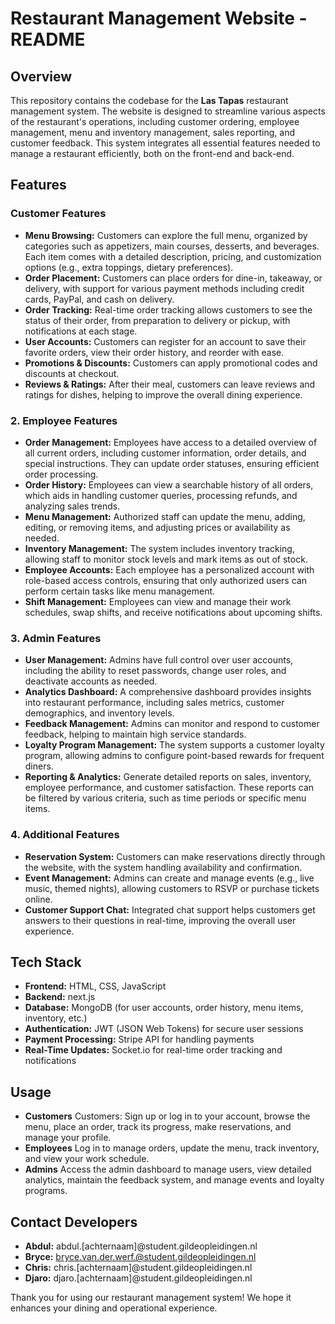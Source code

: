 # Restaurant Management Website - README

## Overview

This repository contains the codebase for the **Las Tapas** restaurant management system. The website is designed to streamline various aspects of the restaurant's operations, including customer ordering, employee management, menu and inventory management, sales reporting, and customer feedback. This system integrates all essential features needed to manage a restaurant efficiently, both on the front-end and back-end.

## Features

### Customer Features
- **Menu Browsing:** Customers can explore the full menu, organized by categories such as appetizers, main courses, desserts, and beverages. Each item comes with a detailed description, pricing, and customization options (e.g., extra toppings, dietary preferences).
- **Order Placement:** Customers can place orders for dine-in, takeaway, or delivery, with support for various payment methods including credit cards, PayPal, and cash on delivery.
- **Order Tracking:** Real-time order tracking allows customers to see the status of their order, from preparation to delivery or pickup, with notifications at each stage.
- **User Accounts:** Customers can register for an account to save their favorite orders, view their order history, and reorder with ease.
- **Promotions & Discounts:** Customers can apply promotional codes and discounts at checkout.
- **Reviews & Ratings:** After their meal, customers can leave reviews and ratings for dishes, helping to improve the overall dining experience.

### 2. Employee Features
- **Order Management:** Employees have access to a detailed overview of all current orders, including customer information, order details, and special instructions. They can update order statuses, ensuring efficient order processing.
- **Order History:** Employees can view a searchable history of all orders, which aids in handling customer queries, processing refunds, and analyzing sales trends.
- **Menu Management:** Authorized staff can update the menu, adding, editing, or removing items, and adjusting prices or availability as needed.
- **Inventory Management:** The system includes inventory tracking, allowing staff to monitor stock levels and mark items as out of stock.
- **Employee Accounts:** Each employee has a personalized account with role-based access controls, ensuring that only authorized users can perform certain tasks like menu management.
- **Shift Management:** Employees can view and manage their work schedules, swap shifts, and receive notifications about upcoming shifts.

### 3. Admin Features
- **User Management:** Admins have full control over user accounts, including the ability to reset passwords, change user roles, and deactivate accounts as needed.
- **Analytics Dashboard:** A comprehensive dashboard provides insights into restaurant performance, including sales metrics, customer demographics, and inventory levels.
- **Feedback Management:** Admins can monitor and respond to customer feedback, helping to maintain high service standards.
- **Loyalty Program Management:** The system supports a customer loyalty program, allowing admins to configure point-based rewards for frequent diners.
- **Reporting & Analytics:** Generate detailed reports on sales, inventory, employee performance, and customer satisfaction. These reports can be filtered by various criteria, such as time periods or specific menu items.

### 4. Additional Features
- **Reservation System:** Customers can make reservations directly through the website, with the system handling availability and confirmation.
- **Event Management:** Admins can create and manage events (e.g., live music, themed nights), allowing customers to RSVP or purchase tickets online.
- **Customer Support Chat:** Integrated chat support helps customers get answers to their questions in real-time, improving the overall user experience.

## Tech Stack
- **Frontend:** HTML, CSS, JavaScript
- **Backend:** next.js
- **Database:** MongoDB (for user accounts, order history, menu items, inventory, etc.)
- **Authentication:** JWT (JSON Web Tokens) for secure user sessions
- **Payment Processing:** Stripe API for handling payments
- **Real-Time Updates:** Socket.io for real-time order tracking and notifications

## Usage
- **Customers** Customers: Sign up or log in to your account, browse the menu, place an order, track its progress, make reservations, and manage your profile.
- **Employees** Log in to manage orders, update the menu, track inventory, and view your work schedule.
- **Admins** Access the admin dashboard to manage users, view detailed analytics, maintain the feedback system, and manage events and loyalty programs.

## Contact Developers
- **Abdul:** abdul.[achternaam]@student.gildeopleidingen.nl
- **Bryce:** bryce.van.der.werf.@student.gildeopleidingen.nl
- **Chris:** chris.[achternaam]@student.gildeopleidingen.nl
- **Djaro:** djaro.[achternaam]@student.gildeopleidingen.nl

Thank you for using our restaurant management system! We hope it enhances your dining and operational experience.